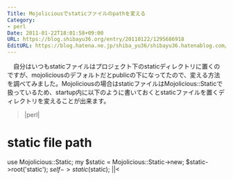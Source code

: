 ```yaml
---
Title: Mojoliciousでstaticファイルのpathを変える
Category:
- perl
Date: 2011-01-22T18:01:58+09:00
URL: https://blog.shibayu36.org/entry/20110122/1295686918
EditURL: https://blog.hatena.ne.jp/shiba_yu36/shibayu36.hatenablog.com/atom/entry/12704591929888039057
---
```


　自分はいつもstaticファイルはプロジェクト下のstaticディレクトリに置くのですが、mojoliciousのデフォルトだとpublicの下になってたので、変える方法を調べてみました。Mojoliciousの場合はstaticファイルはMojolicious::Staticで扱っているため、startup内に以下のように書いておくとstaticファイルを置くディレクトリを変えることが出来ます。

>|perl|
# static file path
use Mojolicious::Static;
my $static = Mojolicious::Static->new;
$static->root('static');
$self->static($static);
||<


<script src="http://www.gmodules.com/ig/ifr?url=http://callee.jp/socialbuttons/sample/complete.xml&amp;up_articleUrl=http%3A%2F%2Fd.hatena.ne.jp%2Fshiba_yu36%2F20110122%2F1295686918&amp;up_articleTitle=XXX&amp;up_backgroundColor=%23FFFFFF&amp;up_mixiServiceKey=&amp;synd=open&amp;w=500&amp;h=21&amp;title=%E3%81%AF%E3%81%A6%E3%81%AA%E3%83%80%E3%82%A4%E3%82%A2%E3%83%AA%E3%83%BC%E3%82%BD%E3%83%BC%E3%82%B7%E3%83%A3%E3%83%AB%E3%83%9C%E3%82%BF%E3%83%B3&amp;border=%23ffffff%7C3px%2C1px+solid+%23999999&amp;output=js"></script>
